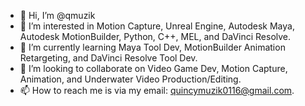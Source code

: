 - 👋 Hi, I’m @qmuzik
- 👀 I’m interested in Motion Capture, Unreal Engine, Autodesk Maya, Autodesk MotionBuilder, Python, C++, MEL, and DaVinci Resolve.
- 🌱 I’m currently learning Maya Tool Dev, MotionBuilder Animation Retargeting, and DaVinci Resolve Tool Dev.
- 💞️ I’m looking to collaborate on Video Game Dev, Motion Capture, Animation, and Underwater Video Production/Editing. 
- 📫 How to reach me is via my email: quincymuzik0116@gmail.com. 

<!---
qmuzik/qmuzik is a ✨ special ✨ repository because its `README.md` (this file) appears on your GitHub profile.
You can click the Preview link to take a look at your changes.
--->
